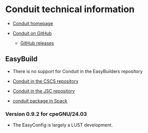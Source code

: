 # Conduit technical information

-   [Conduit homepage](https://software.llnl.gov/conduit/)

-   [Conduit on GitHub](https://github.com/LLNL/conduit/)
    
    -   [GitHub releases](https://github.com/LLNL/conduit/releases)


## EasyBuild

-   There is no support for Conduit in the EasyBuilders repository
    
-   [Conduit in the CSCS repository](https://github.com/eth-cscs/production/tree/master/easybuild/easyconfigs/c/Conduit)
    
-   [Conduit in the JSC repository](https://github.com/easybuilders/JSC/tree/2025/Golden_Repo/c/Conduit)
    
-   [conduit package in Spack](https://packages.spack.io/package.html?name=conduit)


### Version 0.9.2 for cpeGNU/24.03

-   The EasyConfig is largely a LUST development.

